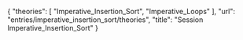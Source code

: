 {
    "theories": [
        "Imperative_Insertion_Sort",
        "Imperative_Loops"
    ],
    "url": "entries/imperative_insertion_sort/theories",
    "title": "Session Imperative_Insertion_Sort"
}